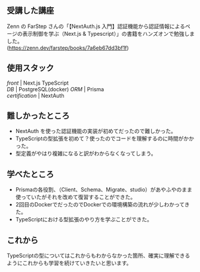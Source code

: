 ## 受講した講座

Zenn の FarStep さんの「【NextAuth.js 入門】認証機能から認証情報によるページの表示制御を学ぶ（Next.js & Typescript）」の書籍をハンズオンで勉強しました。  
(https://zenn.dev/farstep/books/7a6eb67dd3bf1f)

## 使用スタック

_front_ | Next.js TypeScript  
_DB_ | PostgreSQL(docker)
_ORM_ | Prisma  
_certification_ | NextAuth 

## 難しかったところ

- NextAuth を使った認証機能の実装が初めてだったので難しかった。
- TypeScriptの型拡張を初めて？使ったのでコードを理解するのに時間がかかった。
- 型定義がやはり複雑になると訳がわからなくなってしまう。

## 学べたところ

- Prismaの各役割、（Client、Schema、Migrate、studio）があやふやのまま使っていたがそれを改めて復習することができた。
- 2回目のDockerでだったのでDockerでの環境構築の流れが少しわかってきた。
- TypeScriptにおける型拡張のやり方を学ぶことができた。

## これから

TypeScriptの型についてはこれからもわからなかった箇所、確実に理解できるようにこれからも学習を続けていきたいと思います。
